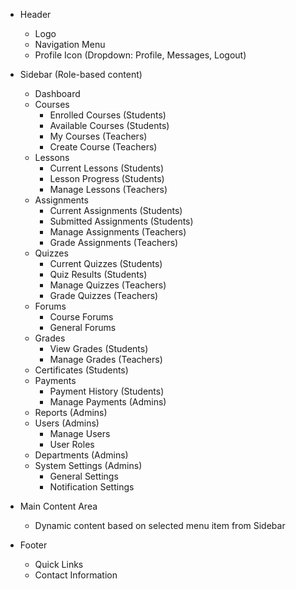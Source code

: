 - Header
  - Logo
  - Navigation Menu
  - Profile Icon (Dropdown: Profile, Messages, Logout)

- Sidebar (Role-based content)
  - Dashboard
  - Courses
    - Enrolled Courses (Students)
    - Available Courses (Students)
    - My Courses (Teachers)
    - Create Course (Teachers)
  - Lessons
    - Current Lessons (Students)
    - Lesson Progress (Students)
    - Manage Lessons (Teachers)
  - Assignments
    - Current Assignments (Students)
    - Submitted Assignments (Students)
    - Manage Assignments (Teachers)
    - Grade Assignments (Teachers)
  - Quizzes
    - Current Quizzes (Students)
    - Quiz Results (Students)
    - Manage Quizzes (Teachers)
    - Grade Quizzes (Teachers)
  - Forums
    - Course Forums
    - General Forums
  - Grades
    - View Grades (Students)
    - Manage Grades (Teachers)
  - Certificates (Students)
  - Payments
    - Payment History (Students)
    - Manage Payments (Admins)
  - Reports (Admins)
  - Users (Admins)
    - Manage Users
    - User Roles
  - Departments (Admins)
  - System Settings (Admins)
    - General Settings
    - Notification Settings

- Main Content Area
  - Dynamic content based on selected menu item from Sidebar

- Footer
  - Quick Links
  - Contact Information
